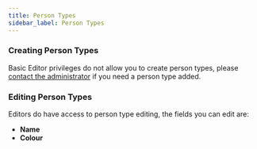 ```yaml
---
title: Person Types
sidebar_label: Person Types
---
```


### Creating Person Types

Basic Editor privileges do not allow you to create person types, please [contact the administrator](/contact, 'admin contact') if you need a person type added.

### Editing Person Types

Editors do have access to person type editing, the fields you can edit are:

- **Name**
- **Colour**
